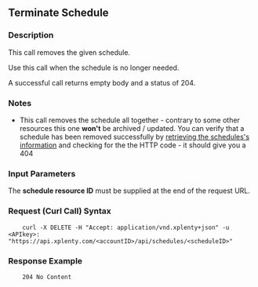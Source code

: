 ## Terminate Schedule

### Description
This call removes the given schedule.

Use this call when the schedule is no longer needed.

A successful call returns empty body and a status of 204.

### Notes
* This call removes the schedule all together - contrary to some other resources this one **won't** be archived / updated.
You can verify that a schedule has been removed successfully by [retrieving the schedules's information](https://github.com/xplenty/xplenty-api-doc/blob/master/sections/get-schedule-information.md) and checking for the the HTTP code - it should give you a 404

### Input Parameters
The **schedule resource ID** must be supplied at the end of the request URL.

### Request (Curl Call) Syntax
```shell
    curl -X DELETE -H "Accept: application/vnd.xplenty+json" -u <APIkey>: "https://api.xplenty.com/<accountID>/api/schedules/<scheduleID>"
```

### Response Example
``` HTTP
    204 No Content
```
